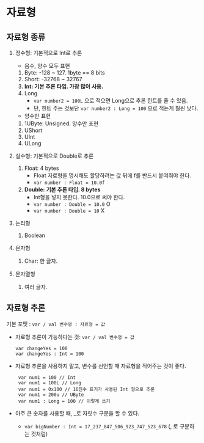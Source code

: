 # 자료형

## 자료형 종류

1. 정수형: 기본적으로 Int로 추론
    - 음수, 양수 모두 표현

    1. Byte: -128 ~ 127. 1byte == 8 bits
    2. Short: -32768 ~ 32767
    3. **Int: 기본 추론 타입. 가장 많이 사용.**
    4. Long
        - `var number2 = 100L` 으로 적으면 Long으로 추론 힌트를 줄 수 있음.
        - 단, 힌트 주는 것보단 `var number2 : Long = 100` 으로 적는게 훨씬 낫다.

    * 양수만 표현

    1. 1UByte: Unsigned. 양수만 표현
    2. UShort
    3. UInt
    4. ULong

2. 실수형: 기본적으로 Double로 추론
    1. Float: 4 bytes
        - Float 자료형을 명시해도 할당하려는 값 뒤에 f를 반드시 붙여줘야 한다.
        - `var number : Float = 10.0f`
    2. **Double: 기본 추론 타입. 8 bytes**
        - Int형을 넣지 못한다. 10.0으로 써야 한다.
        - `var number : Double = 10.0` O
        - `var number : Double = 10` X
3. 논리형
    1. Boolean
4. 문자형
    1. Char: 한 글자.
5. 문자열형
    1. 여러 글자.

## 자료형 추론

기본 포맷 : `var / val 변수명 : 자료형 = 값`

- 자료형 추론이 가능하다는 것: `var / val 변수명 = 값`

   ```
   var changeYes = 100
   var changeYes : Int = 100
   ```

- 자료형 추론을 사용하지 말고, 변수를 선언할 때 자료형을 적어주는 것이 좋다.
  ```
   var num1 = 100 // Int
   var num1 = 100L // Long
   var num1 = 0x100 // 16진수 표기가 사용된 Int 형으로 추론
   var num1 = 200u // UByte
   var num1 : Long = 100 // 이렇게 쓰기
   ```

- 아주 큰 숫자를 사용할 때, _로 자릿수 구분을 할 수 있다.
    - `var bigNumber : Int = 17_237_847_506_923_747_523_678` (, 로 구분하는 것처럼)